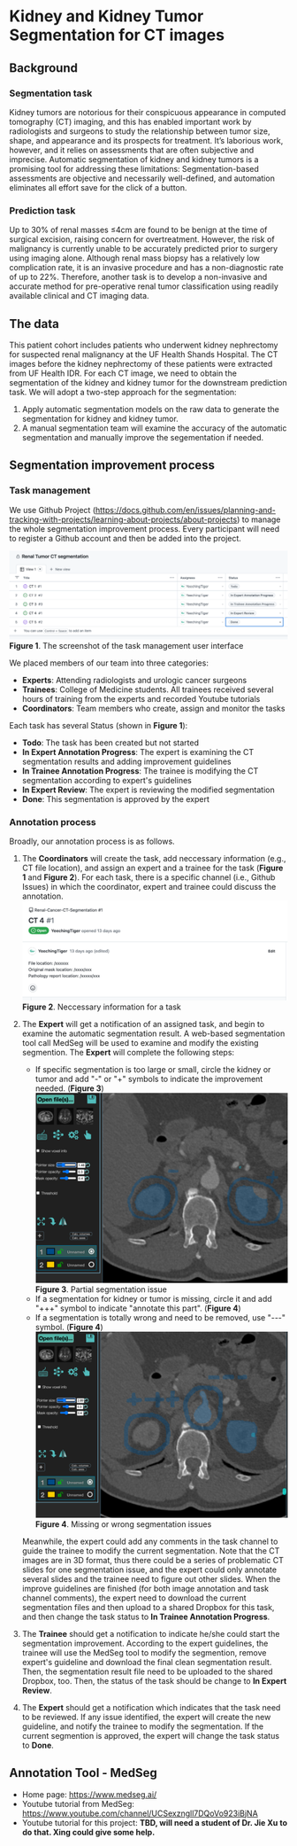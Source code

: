 # Kidney and Kidney Tumor Segmentation for CT images
## Background
### Segmentation task
Kidney tumors are notorious for their conspicuous appearance in computed tomography (CT) imaging, and this has enabled important work by radiologists and surgeons to study the relationship between tumor size, shape, and appearance and its prospects for treatment. It’s laborious work, however, and it relies on assessments that are often subjective and imprecise.
Automatic segmentation of kidney and kidney tumors is a promising tool for addressing these limitations: Segmentation-based assessments are objective and necessarily well-defined, and automation eliminates all effort save for the click of a button.
### Prediction task
Up to 30% of renal masses ≤4cm are found to be benign at the time of surgical excision, raising concern for overtreatment. However, the risk of malignancy is currently unable to be accurately predicted prior to surgery using imaging alone. Although renal mass biopsy has a relatively low complication rate, it is an invasive procedure and has a non-diagnostic rate of up to 22%. Therefore, another task is to develop a non-invasive and accurate method for pre-operative renal tumor classification using readily available clinical and CT imaging data.

## The data
This patient cohort includes patients who underwent kidney nephrectomy for suspected renal malignancy at the UF Health Shands Hospital. The CT images before the kidney nephrectomy of these patients were extracted from UF Health IDR.
For each CT image, we need to obtain the segmentation of the kidney and kidney tumor for the downstream prediction task. We will adopt a two-step approach for the segmentation:
1. Apply automatic segmentation models on the raw data to generate the segmentation for kidney and kidney tumor.
2. A manual segmentation team will examine the accuracy of the automatic segmentation and manually improve the segementation if needed.

## Segmentation improvement process
### Task management
We use Github Project (https://docs.github.com/en/issues/planning-and-tracking-with-projects/learning-about-projects/about-projects) to manage the whole segmentation improvement process. Every participant will need to register a Github account and then be added into the project.

![Segmentation Improvement Task Management](https://github.com/YeechingTiger/Renal-Cancer-CT-Segmentation/blob/main/task_management.png?raw=true)
**Figure 1**. The screenshot of the task management user interface

We placed members of our team into three categories:
  * **Experts**: Attending radiologists and urologic cancer surgeons
  * **Trainees**: College of Medicine students. All trainees received several hours of training from the experts and recorded Youtube tutorials
 * **Coordinators**: Team members who create, assign and monitor the  tasks

Each task has several Status (shown in **Figure 1**):
  * **Todo**: The task has been created but not started
  * **In Expert Annotation Progress**: The expert is examining the CT segmentation results and adding improvement guidelines
  * **In Trainee Annotation Progress**: The trainee is modifying the CT segmentation according to expert's guidelines
  * **In Expert Review**: The expert is reviewing the modified segmentation
  * **Done**: This segmentation is approved by the expert

### Annotation process
Broadly, our annotation process is as follows.
1. The **Coordinators** will create the task, add neccessary information (e.g., CT file location), and assign an expert and a trainee for the task (**Figure 1** and **Figure 2**). For each task, there is a specific channel (i.e., Github Issues) in which the coordinator, expert and trainee could discuss the annotation.
![Task information](https://github.com/YeechingTiger/Renal-Cancer-CT-Segmentation/blob/main/task_information.png?raw=true)
**Figure 2**. Neccessary information for a task

2. The **Expert** will get a notification of an assigned task, and begin to examine the automatic segmentation result. A web-based segmentation tool call MedSeg will be used to examine and modify the existing segmention. The **Expert** will complete the following steps:
    * If specific segmentation is too large or small, circle the kidney or tumor and add "-" or "+" symbols to indicate the improvement needed. (**Figure 3**)
    ![part](https://github.com/YeechingTiger/Renal-Cancer-CT-Segmentation/blob/main/partial_issues.png?raw=true)
    **Figure 3**. Partial segmentation issue
    * If a segmentation for kidney or tumor is missing, circle it and add "+++" symbol to indicate "annotate this part". (**Figure 4**)
    * If a segmentation is totally wrong and need to be removed, use "---" symbol. (**Figure 4**)
    ![part](https://github.com/YeechingTiger/Renal-Cancer-CT-Segmentation/blob/main/total_issues.png?raw=true)
    **Figure 4**. Missing or wrong segmentation issues

    Meanwhile, the expert could add any comments in the task channel to guide the trainee to modify the current segmentation. Note that the CT images are in 3D format, thus there could be a series of problematic CT slides for one segmentation issue, and the expert could only annotate several slides and the trainee need to figure out other slides.
    When the improve guidelines are finished (for both image annotation and task channel comments), the expert need to download the current segmentation files and then upload to a shared Dropbox for this task, and then change the task status to **In Trainee Annotation Progress**.

3. The **Trainee** should get a notification to indicate he/she could start the segmentation improvement. According to the expert guidelines, the trainee will use the MedSeg tool to modify the segmention, remove expert's guideline and download the final clean segmentation result. Then, the segmentation result file need to be uploaded to the shared Dropbox, too. Then, the status of the task should be change to **In Expert Review**.

4. The **Expert** should get a notification which indicates that the task need to be reviewed. If any issue identified, the expert will create the new guideline, and notify the trainee to modify the segmentation. If the current segmention is approved, the expert will change the task status to **Done**.

## Annotation Tool - MedSeg
* Home page: https://www.medseg.ai/
* Youtube tutorial from MedSeg: https://www.youtube.com/channel/UCSexzngll7DQoVo923iBjNA
* Youtube tutorial for this project: **TBD, will need a student of Dr. Jie Xu to do that. Xing could give some help.**
